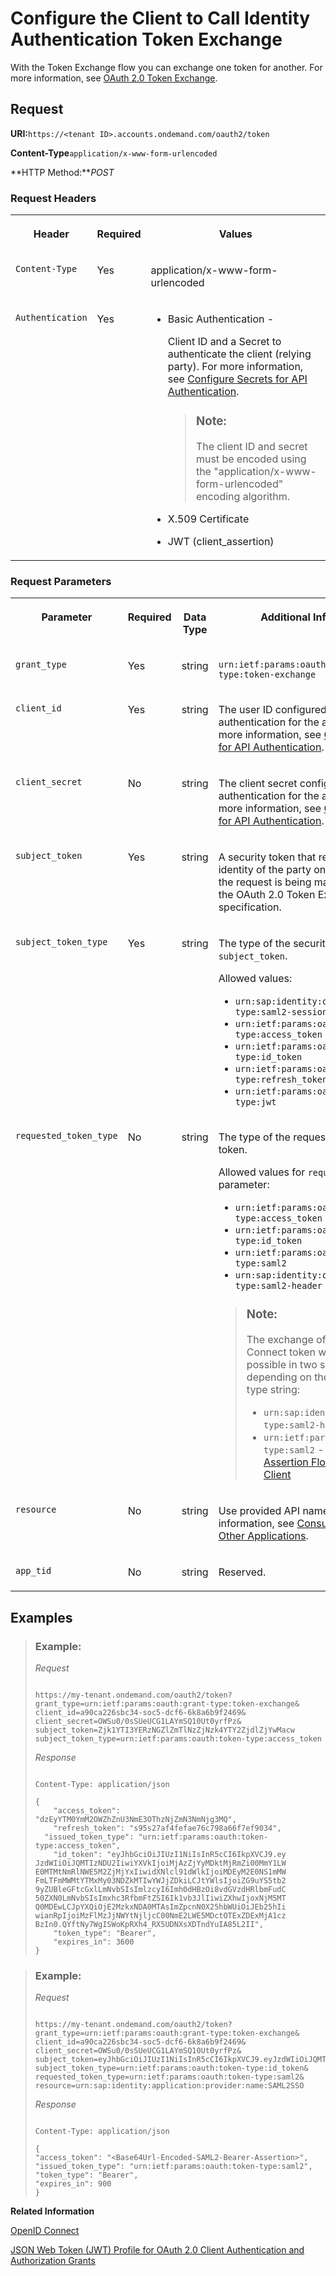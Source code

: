 <!-- loio632df37fb9e2463393715ec1facf39bf -->

# Configure the Client to Call Identity Authentication Token Exchange

With the Token Exchange flow you can exchange one token for another. For more information, see [OAuth 2.0 Token Exchange](https://datatracker.ietf.org/doc/html/rfc8693).



## **Request**

**URI:**`https://<tenant ID>.accounts.ondemand.com/oauth2/token`

**Content-Type**`application/x-www-form-urlencoded`

**HTTP Method:***POST*



### Request Headers


<table>
<tr>
<th valign="top">

Header

</th>
<th valign="top">

Required

</th>
<th valign="top">

Values

</th>
</tr>
<tr>
<td valign="top">

`Content-Type`

</td>
<td valign="top">

Yes

</td>
<td valign="top">

application/x-www-form-urlencoded

</td>
</tr>
<tr>
<td valign="top">

`Authentication`

</td>
<td valign="top">

Yes

</td>
<td valign="top">

-   Basic Authentication -

    Client ID and a Secret to authenticate the client \(relying party\). For more information, see [Configure Secrets for API Authentication](configure-secrets-for-api-authentication-5c3c35e.md).

    > ### Note:  
    > The client ID and secret must be encoded using the "application/x-www-form-urlencoded" encoding algorithm.

-   X.509 Certificate
-   JWT \(client\_assertion\)



</td>
</tr>
</table>



### Request Parameters


<table>
<tr>
<th valign="top">

Parameter

</th>
<th valign="top">

Required

</th>
<th valign="top">

Data Type

</th>
<th valign="top">

Additional Information

</th>
<th valign="top">

Parameter Type

</th>
</tr>
<tr>
<td valign="top">

`grant_type`

</td>
<td valign="top">

Yes

</td>
<td valign="top">

string

</td>
<td valign="top">

`urn:ietf:params:oauth:grant-type:token-exchange`

</td>
<td valign="top">

Path

</td>
</tr>
<tr>
<td valign="top">

`client_id`

</td>
<td valign="top">

Yes

</td>
<td valign="top">

string

</td>
<td valign="top">

The user ID configured for basic authentication for the application. For more information, see [Configure Secrets for API Authentication](configure-secrets-for-api-authentication-5c3c35e.md).

</td>
<td valign="top">

Path

</td>
</tr>
<tr>
<td valign="top">

`client_secret`

</td>
<td valign="top">

No

</td>
<td valign="top">

string

</td>
<td valign="top">

The client secret configured for basic authentication for the application. For more information, see [Configure Secrets for API Authentication](configure-secrets-for-api-authentication-5c3c35e.md).

</td>
<td valign="top">

Path

</td>
</tr>
<tr>
<td valign="top">

`subject_token`

</td>
<td valign="top">

Yes

</td>
<td valign="top">

string

</td>
<td valign="top">

A security token that represents the identity of the party on behalf of whom the request is being made, as stated in the OAuth 2.0 Token Exchange specification.

</td>
<td valign="top">

Path

</td>
</tr>
<tr>
<td valign="top">

`subject_token_type`

</td>
<td valign="top">

Yes

</td>
<td valign="top">

string

</td>
<td valign="top">

The type of the security token in the `subject_token`.

Allowed values:

-   `urn:sap:identity:oauth:token-type:saml2-session`
-   `urn:ietf:params:oauth:token-type:access_token`
-   `urn:ietf:params:oauth:token-type:id_token`
-   `urn:ietf:params:oauth:token-type:refresh_token`
-   `urn:ietf:params:oauth:token-type:jwt`



</td>
<td valign="top">

Request body

</td>
</tr>
<tr>
<td valign="top">

`requested_token_type`

</td>
<td valign="top">

No

</td>
<td valign="top">

string

</td>
<td valign="top">

The type of the requested security token.

Allowed values for `requested_token_type` parameter:

-   `urn:ietf:params:oauth:token-type:access_token`
-   `urn:ietf:params:oauth:token-type:id_token`
-   `urn:ietf:params:oauth:token-type:saml2`
-   `urn:sap:identity:oauth:token-type:saml2-header`

> ### Note:  
> The exchange of an OpenID Connect token with SAML 2.0 is possible in two scenarios, depending on the requested token type string:
> 
> -   `urn:sap:identity:oauth:token-type:saml2-header` - [2043039](https://me.sap.com/notes/2043039) 
> -   `urn:ietf:params:oauth:token-type:saml2` - [SAML 2.0 Bearer Assertion Flow for OAuth 2.0 Client](https://help.sap.com/docs/SAP_NETWEAVER_750/e815bb97839a4d83be6c4fca48ee5777/01043cc6765b48cfbc1564a9839a29ee.html)



</td>
<td valign="top">

Request body

</td>
</tr>
<tr>
<td valign="top">

`resource`

</td>
<td valign="top">

No

</td>
<td valign="top">

string

</td>
<td valign="top">

Use provided API names. For more information, see [Consume APIs from Other Applications](../Development/consume-apis-from-other-applications-29e204d.md).

</td>
<td valign="top">

Request body

</td>
</tr>
<tr>
<td valign="top">

`app_tid`

</td>
<td valign="top">

No

</td>
<td valign="top">

string

</td>
<td valign="top">

Reserved.

</td>
<td valign="top">

Path

</td>
</tr>
</table>



## **Examples**



> ### Example:  
> *Request*
> 
> ```
> 
> https://my-tenant.ondemand.com/oauth2/token?grant_type=urn:ietf:params:oauth:grant-type:token-exchange&
> client_id=a90ca226sbc34-soc5-dcf6-6k8a6b9f2469&
> client_secret=OWSu0/0sSUeUCG1LAYmSQ10Ut0yrfPz&
> subject_token=Zjk1YTI3YERzNGZlZmTlNzZjNzk4YTY2ZjdlZjYwMacw
> subject_token_type=urn:ietf:params:oauth:token-type:access_token
> ```
> 
> *Response*
> 
> ```
> 
> Content-Type: application/json
>  
> {
>     "access_token": "dzEyYTM0YmM2OWZhZnU3NmE3OThzNjZmN3NmNjg3MQ",
>     "refresh_token": "s95s27af4fefae76c798a66f7ef9034",
> 	"issued_token_type": "urn:ietf:params:oauth:token-type:access_token",
>     "id_token": "eyJhbGciOiJIUzI1NiIsInR5cCI6IkpXVCJ9.ey
> JzdWIiOiJQMTIzNDU2IiwiYXVkIjoiMjAzZjYyMDktMjRmZi00MmY1LW
> E0MTMtNmRlNWE5M2ZjMjYxIiwidXNlcl91dWlkIjoiMDEyM2E0NS1mMW
> FmLTFmMWMtYTMxMy03NDZkMTIwYWJjZDkiLCJtYWlsIjoiZG9uYS5tb2
> 9yZUBleGFtcGxlLmNvbSIsImlzcyI6Imh0dHBzOi8vdGVzdHRlbmFudC
> 50ZXN0LmNvbSIsImxhc3RfbmFtZSI6Ik1vb3JlIiwiZXhwIjoxNjM5MT
> Q0MDEwLCJpYXQiOjE2MzkxNDA0MTAsImZpcnN0X25hbWUiOiJEb25hIi
> wianRpIjoiMzFlMzJjNWYtNjljcC00NmE2LWE5MDctOTExZDExMjA1cz
> BzIn0.QYftNy7WgISWoKpRXh4_RX5UDNXsXDTndYuIA85L2II",
>     "token_type": "Bearer",
>     "expires_in": 3600
> }
> ```

> ### Example:  
> *Request*
> 
> ```
> 
> https://my-tenant.ondemand.com/oauth2/token?grant_type=urn:ietf:params:oauth:grant-type:token-exchange&
> client_id=a90ca226sbc34-soc5-dcf6-6k8a6b9f2469&
> client_secret=OWSu0/0sSUeUCG1LAYmSQ10Ut0yrfPz&
> subject_token=eyJhbGciOiJIUzI1NiIsInR5cCI6IkpXVCJ9.eyJzdWIiOiJQMTIzNDU2IiwiYXVkIjoiMjAzZjYyMDktMjRmZi00MmY1LWE0MTMtNmRlNWE5M2ZjMjYxIiwidXNlcl91dWlkIjoiMDEyM2E0NS1mMWFmLTFmMWMtYTMxMy03NDZkMTIwYWJjZDkiLCJtYWlsIjoiZG9uYS5tb29yZUBleGFtcGxlLmNvbSIsImlzcyI6Imh0dHBzOi8vdGVzdHRlbmFudC50ZXN0LmNvbSIsImxhc3RfbmFtZSI6Ik1vb3JlIiwiZXhwIjoxNjM5MTQ0MDEwLCJpYXQiOjE2MzkxNDA0MTAsImZpcnN0X25hbWUiOiJEb25hIiwianRpIjoiMzFlMzJjNWYtNjljcC00NmE2LWE5MDctOTExZDExMjA1czBzIn0.QYftNy7WgISWoKpRXh4_RX5UDNXsXDTndYuIA85L2II&
> subject_token_type=urn:ietf:params:oauth:token-type:id_token&
> requested_token_type=urn:ietf:params:oauth:token-type:saml2&
> resource=urn:sap:identity:application:provider:name:SAML2SSO
> ```
> 
> *Response*
> 
> ```
> 
> Content-Type: application/json
> 
> {
> "access_token": "<Base64Url-Encoded-SAML2-Bearer-Assertion>",
> "issued_token_type": "urn:ietf:params:oauth:token-type:saml2",
> "token_type": "Bearer",
> "expires_in": 900
> }
> ```

**Related Information**  


[OpenID Connect](openid-connect-a789c9c.md "You can use Identity Authentication for authentication in OpenID Connect protected applications.")

[JSON Web Token \(JWT\) Profile for OAuth 2.0 Client Authentication and Authorization Grants](https://datatracker.ietf.org/doc/html/rfc7523)

